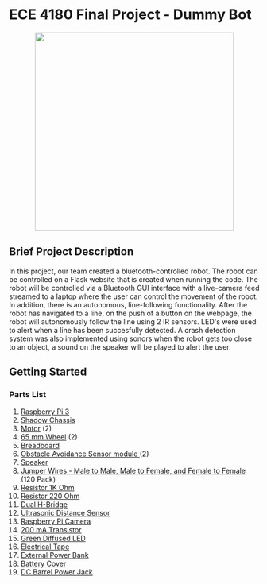 # ECE 4180 Final Project - Dummy Bot
<p align="center">
<img src="https://github.com/tpetrick3/ECE4180-FinalProject/blob/500d28cca542fc554b31a36479b3f6cfc9b4c036/IMG_5728.jpg" width="400">
</p>

## Brief Project Description ##



In this project, our team created a bluetooth-controlled robot. The robot can be controlled on a Flask website that is created when running the code. The robot will be controlled via a Bluetooth GUI interface with a live-camera feed streamed to a laptop where the user can control the movement of the robot. In addition, there is an autonomous, line-following functionality. After the robot has navigated to a line, on the push of a button on the webpage, the robot will autonomously follow the line using 2 IR sensors. LED's were used to alert when a line has been succesfully detected. A crash detection system was also implemented using sonors when the robot gets too close to an object, a sound on the speaker will be played to alert the user.


## Getting Started ##

### Parts List ###
1. [Raspberry Pi 3](https://www.raspberrypi.com/products/raspberry-pi-3-model-b/)
2. [Shadow Chassis](https://www.sparkfun.com/products/13301)
3. [Motor](https://www.sparkfun.com/products/13302) (2)
4. [65 mm Wheel](https://www.sparkfun.com/products/13259) (2)
5. [Breadboard](https://www.sparkfun.com/products/12002)
6. [Obstacle Avoidance Sensor module ](https://www.amazon.com/OSOYOO-Infrared-Obstacle-Avoidance-Arduino/dp/B01I57HIJ0)(2)
7. [Speaker](https://www.sparkfun.com/products/11089)
8. [Jumper Wires - Male to Male, Male to Female, and Female to Female](https://www.amazon.com/EDGELEC-Breadboard-Optional-Assorted-Multicolored/dp/B07GD2BWPY/ref=sr_1_3?crid=OV5MBZZ8V4T8&keywords=male+to+male+jumper+wires&qid=1639343284&s=electronics&sprefix=male+to+male+jump%2Celectronics%2C146&sr=1-3) (120 Pack)
9. [Resistor 1K Ohm](https://www.sparkfun.com/products/14492)
10. [Resistor 220 Ohm](https://www.sparkfun.com/products/17994)
11. [Dual H-Bridge](https://www.sparkfun.com/products/14450)
12. [Ultrasonic Distance Sensor](https://www.sparkfun.com/products/15569)
13. [Raspberry Pi Camera](https://www.raspberrypi.com/products/camera-module-v2/)
14. [200 mA Transistor](https://www.sparkfun.com/products/521)
15. [Green Diffused LED](https://www.sparkfun.com/products/10633)
16. [Electrical Tape](https://www.amazon.com/Scotch-Electrical-Tape-4-Inch-66-Foot/dp/B001ULCB1O)
17. [External Power Bank](https://www.amazon.com/Alongza-Portable-Charger-10000mAh-External/dp/B082X53VDL/ref=sr_1_34?keywords=small+external+power+supply&qid=1639343777&s=electronics&sr=1-34)
18. [Battery Cover](https://www.sparkfun.com/products/12083)
19. [DC Barrel Power Jack](https://www.sparkfun.com/products/119)
